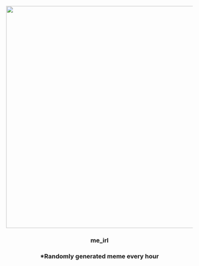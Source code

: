 <p align="center">
        <img src="https://i.redd.it/esjvnvabte391.jpg" width="600" height="600">
        </p>
        <h3 align="center">me_irl</h3>
        <h3 align="center">*Randomly generated meme every hour</h3>
    
